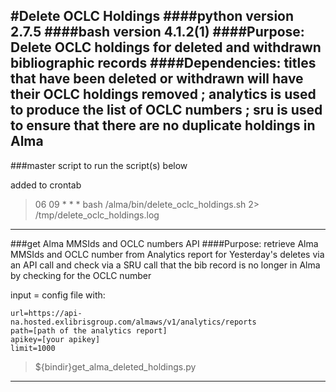 #Delete OCLC Holdings
####python version 2.7.5
####bash version 4.1.2(1)
####Purpose: Delete OCLC holdings for deleted and withdrawn bibliographic records
####Dependencies: titles that have been deleted or withdrawn will have their OCLC holdings removed ; analytics is used to produce the list of OCLC numbers ; sru is used to ensure that there are no duplicate holdings in Alma
-----------------------------------------------------

###master script to run the script(s) below

added to crontab

>06 09 * * * bash /alma/bin/delete_oclc_holdings.sh 2> /tmp/delete_oclc_holdings.log

-------------------------------------------------------

###get Alma MMSIds and OCLC numbers API
####Purpose: retrieve Alma MMSIds and OCLC number from Analytics report for Yesterday's deletes via an API call and check via a SRU call that the bib record is no longer in Alma by checking for the OCLC number

input = config file with:

```
url=https://api-na.hosted.exlibrisgroup.com/almaws/v1/analytics/reports
path=[path of the analytics report]
apikey=[your apikey]
limit=1000
```

>${bindir}get_alma_deleted_holdings.py

------------------------------------------------------------
